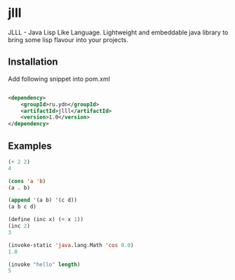 jlll
====

JLLL - Java Lisp Like Language. Lightweight and embeddable java library to bring some lisp flavour into your projects.


Installation
------------
Add following snippet into pom.xml
```xml

<dependency>
	<groupId>ru.ydn</groupId>
	<artifactId>jlll</artifactId>
	<version>1.0</version>
</dependency>
```

Examples
--------
```lisp
(+ 2 2)
4

(cons 'a 'b)
(a . b)

(append '(a b) '(c d))
(a b c d)

(define (inc x) (+ x 1))
(inc 2)
3

(invoke-static 'java.lang.Math 'cos 0.0)
1.0

(invoke "hello" length)
5
```
